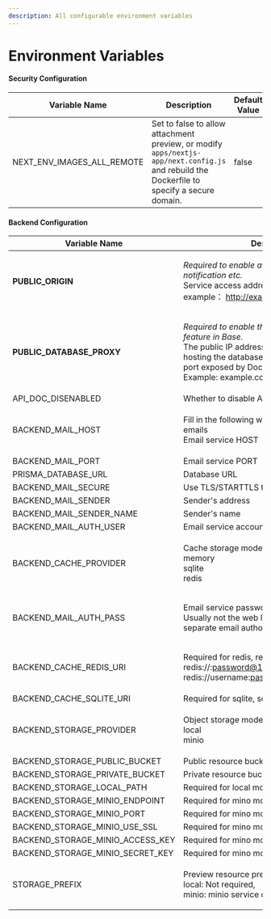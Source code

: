 ```yaml
---
description: All configurable environment variables
---
```


# Environment Variables

#### Security Configuration

| Variable Name                  | Description                                                                                                                                 | Default Value |
| ------------------------------ | ------------------------------------------------------------------------------------------------------------------------------------------- | ------------- |
| NEXT\_ENV\_IMAGES\_ALL\_REMOTE | Set to false to allow attachment preview, or modify `apps/nextjs-app/next.config.js` and rebuild the Dockerfile to specify a secure domain. | false         |

#### Backend Configuration

| Variable Name                        | Description                                                                                                                                                                                                                                   | Default Value              |
| ------------------------------------ | --------------------------------------------------------------------------------------------------------------------------------------------------------------------------------------------------------------------------------------------- | -------------------------- |
| **PUBLIC\_ORIGIN**                   | <p><em>Required to enable attachment upload, email notification etc.</em><br>Service access address.<br>example： http://example.com</p>                                                                                                       |                            |
| **PUBLIC\_DATABASE\_PROXY**          | <p><em>Required to enable the database connection feature in Base.</em><br>The public IP address or domain of the server hosting the database + the database service port exposed by Docker (default is 42345) Example: example.com:42345</p> |                            |
| API\_DOC\_DISENABLED                 | Whether to disable API documentation                                                                                                                                                                                                          | false                      |
| BACKEND\_MAIL\_HOST                  | <p>Fill in the following when needing to send emails<br>Email service HOST</p>                                                                                                                                                                |                            |
| BACKEND\_MAIL\_PORT                  | Email service PORT                                                                                                                                                                                                                            | 465                        |
| PRISMA\_DATABASE\_URL                | Database URL                                                                                                                                                                                                                                  |                            |
| BACKEND\_MAIL\_SECURE                | Use TLS/STARTTLS to securely send emails                                                                                                                                                                                                      | true                       |
| BACKEND\_MAIL\_SENDER                | Sender's address                                                                                                                                                                                                                              |                            |
| BACKEND\_MAIL\_SENDER\_NAME          | Sender's name                                                                                                                                                                                                                                 |                            |
| BACKEND\_MAIL\_AUTH\_USER            | Email service account                                                                                                                                                                                                                         |                            |
| BACKEND\_CACHE\_PROVIDER             | <p>Cache storage mode:<br>memory<br>sqlite<br>redis</p>                                                                                                                                                                                       | sqlite                     |
| BACKEND\_MAIL\_AUTH\_PASS            | <p>Email service password<br>Usually not the web login password, but a separate email authorization code set</p>                                                                                                                              |                            |
| BACKEND\_CACHE\_REDIS\_URI           | <p>Required for redis, redis connection address:<br>redis://:password@127.0.0.1:6380/4<br>redis://username:password@127.0.0.1:6380/4</p>                                                                                                      |                            |
| BACKEND\_CACHE\_SQLITE\_URI          | Required for sqlite, sqlite connection address                                                                                                                                                                                                | sqlite://.assets/.cache.db |
| BACKEND\_STORAGE\_PROVIDER           | <p>Object storage mode:<br>local<br>minio</p>                                                                                                                                                                                                 | local                      |
| BACKEND\_STORAGE\_PUBLIC\_BUCKET     | Public resource bucket name                                                                                                                                                                                                                   | public                     |
| BACKEND\_STORAGE\_PRIVATE\_BUCKET    | Private resource bucket name                                                                                                                                                                                                                  | private                    |
| BACKEND\_STORAGE\_LOCAL\_PATH        | Required for local mode,                                                                                                                                                                                                                      | .assets/uploads            |
| BACKEND\_STORAGE\_MINIO\_ENDPOINT    | Required for mino mode, minio service domain                                                                                                                                                                                                  |                            |
| BACKEND\_STORAGE\_MINIO\_PORT        | Required for mino mode, minio service port                                                                                                                                                                                                    | 9000                       |
| BACKEND\_STORAGE\_MINIO\_USE\_SSL    | Required for mino mode, use https?                                                                                                                                                                                                            | false                      |
| BACKEND\_STORAGE\_MINIO\_ACCESS\_KEY | Required for mino mode, minio username                                                                                                                                                                                                        |                            |
| BACKEND\_STORAGE\_MINIO\_SECRET\_KEY | Required for mino mode, minio password                                                                                                                                                                                                        |                            |
| STORAGE\_PREFIX                      | <p>Preview resource prefix address<br>local: Not required,<br>minio: minio service domain + port</p>                                                                                                                                          |                            |

